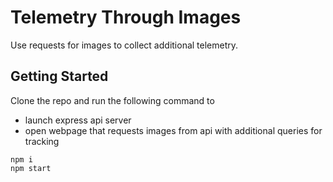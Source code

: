 # Telemetry Through Images
Use requests for images to collect additional telemetry.

## Getting Started
Clone the repo and run the following command to
- launch express api server
- open webpage that requests images from api with additional queries for tracking

``` 
npm i
npm start
```
